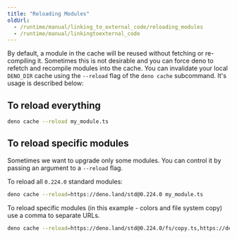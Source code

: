```yaml
---
title: "Reloading Modules"
oldUrl:
  - /runtime/manual/linking_to_external_code/reloading_modules
  - /runtime/manual/linkingtoexternal_code
---
```


By default, a module in the cache will be reused without fetching or
re-compiling it. Sometimes this is not desirable and you can force deno to
refetch and recompile modules into the cache. You can invalidate your local
`DENO_DIR` cache using the `--reload` flag of the `deno cache` subcommand. It's
usage is described below:

## To reload everything

```bash
deno cache --reload my_module.ts
```

## To reload specific modules

Sometimes we want to upgrade only some modules. You can control it by passing an
argument to a `--reload` flag.

<p>
  To reload all <code>0.224.0</code> standard modules:
</p>

```bash
deno cache --reload=https://deno.land/std@0.224.0 my_module.ts
```

To reload specific modules (in this example - colors and file system copy) use a
comma to separate URLs.

```bash
deno cache --reload=https://deno.land/std@0.224.0/fs/copy.ts,https://deno.land/std@0.224.0/fmt/colors.ts my_module.ts
```
